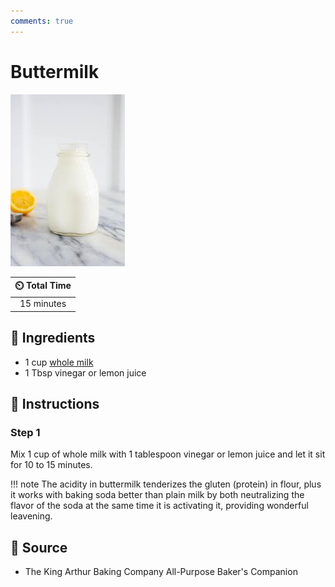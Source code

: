 ```yaml
---
comments: true
---
```

# Buttermilk

![Buttermilk](../assets/images/buttermilk.jpg)

| :timer_clock: Total Time |
|:-----------------------: |
| 15 minutes |

## :salt: Ingredients

- 1 cup [whole milk][1]
- 1 Tbsp vinegar or lemon juice

## :pencil: Instructions

### Step 1

Mix 1 cup of whole milk with 1 tablespoon vinegar or lemon juice and let
it sit for 10 to 15 minutes.

!!! note
    The acidity in buttermilk tenderizes
    the gluten (protein) in flour, plus it works with
    baking soda better than plain milk by both
    neutralizing the flavor of the soda at the same
    time it is activating it, providing wonderful
    leavening.

## :link: Source

- The King Arthur Baking Company All-Purpose Baker's Companion

[1]: <../reference/equivalents-and-substitutes.md#whole-milk>
